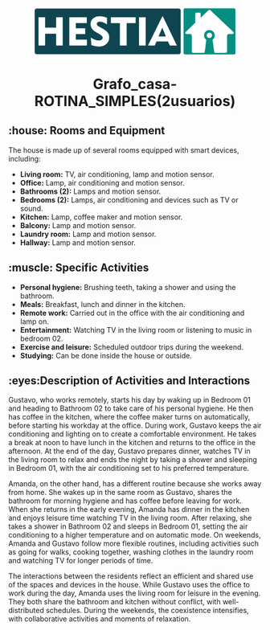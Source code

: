 <div align="center">
	<img src="https://github.com/hestia-sim/HESTIA-Smart-Home-Simulator/blob/main/doc/img/logo_hestia.png?raw=true" alt="logo" width=400px>
  	<h1>Grafo_casa-ROTINA_SIMPLES(2usuarios)</h1>
</div>

<h2> :house: Rooms and Equipment</h2>
The house is made up of several rooms equipped with smart devices, including:

* **Living room:** TV, air conditioning, lamp and motion sensor.
* **Office:** Lamp, air conditioning and motion sensor.
* **Bathrooms (2):** Lamps and motion sensor.
* **Bedrooms (2):** Lamps, air conditioning and devices such as TV or sound.
* **Kitchen:** Lamp, coffee maker and motion sensor.
* **Balcony:** Lamp and motion sensor.
* **Laundry room:** Lamp and motion sensor.
* **Hallway:** Lamp and motion sensor.


<h2> :muscle: Specific Activities</h2>

* **Personal hygiene:** Brushing teeth, taking a shower and using the bathroom.
* **Meals:** Breakfast, lunch and dinner in the kitchen.
* **Remote work:** Carried out in the office with the air conditioning and lamp on.
* **Entertainment:** Watching TV in the living room or listening to music in bedroom 02.
* **Exercise and leisure:** Scheduled outdoor trips during the weekend.
* **Studying:** Can be done inside the house or outside.



<h2> :eyes:Description of Activities and Interactions</h2>
Gustavo, who works remotely, starts his day by waking up in Bedroom 01 and heading to Bathroom 02 to take care of his personal hygiene. He then has coffee in the kitchen, where the coffee maker turns on automatically, before starting his workday at the office. During work, Gustavo keeps the air conditioning and lighting on to create a comfortable environment. He takes a break at noon to have lunch in the kitchen and returns to the office in the afternoon. At the end of the day, Gustavo prepares dinner, watches TV in the living room to relax and ends the night by taking a shower and sleeping in Bedroom 01, with the air conditioning set to his preferred temperature.

Amanda, on the other hand, has a different routine because she works away from home. She wakes up in the same room as Gustavo, shares the bathroom for morning hygiene and has coffee before leaving for work. When she returns in the early evening, Amanda has dinner in the kitchen and enjoys leisure time watching TV in the living room. After relaxing, she takes a shower in Bathroom 02 and sleeps in Bedroom 01, setting the air conditioning to a higher temperature and on automatic mode. On weekends, Amanda and Gustavo follow more flexible routines, including activities such as going for walks, cooking together, washing clothes in the laundry room and watching TV for longer periods of time.

The interactions between the residents reflect an efficient and shared use of the spaces and devices in the house. While Gustavo uses the office to work during the day, Amanda uses the living room for leisure in the evening. They both share the bathroom and kitchen without conflict, with well-distributed schedules. During the weekends, the coexistence intensifies, with collaborative activities and moments of relaxation.
